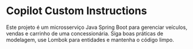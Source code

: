 # Copilot Custom Instructions

<!-- Use this file para fornecer instruções customizadas para o Copilot neste workspace. Para mais detalhes, acesse https://code.visualstudio.com/docs/copilot/copilot-customization#_use-a-githubcopilotinstructionsmd-file -->

Este projeto é um microsserviço Java Spring Boot para gerenciar veículos, vendas e carrinho de uma concessionária. Siga boas práticas de modelagem, use Lombok para entidades e mantenha o código limpo.
